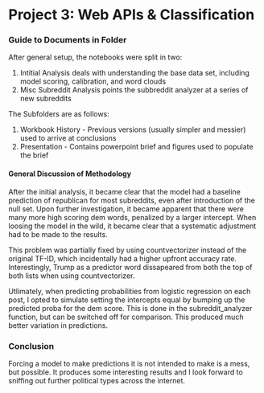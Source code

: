 # Project 3: Web APIs & Classification

### Guide to Documents in Folder

After general setup, the notebooks were split in two:
1. Intitial Analysis deals with understanding the base data set, including model scoring, calibration, and word clouds
2. Misc Subreddit Analysis points the subbreddit analyzer at a series of new subreddits

The Subfolders are as follows:
1. Workbook History - Previous versions (usually simpler and messier) used to arrive at conclusions
2. Presentation - Contains powerpoint brief and figures used to populate the brief 


#### General Discussion of Methodology

After the initial analysis, it became clear that the model had a baseline prediction of republican for most subreddits, even after introduction of the null set. Upon further investigation, it became apparent that there were many more high scoring dem words, penalized by a larger intercept. When loosing the model in the wild, it became clear that a systematic adjustment had to be made to the results. 

This problem was partially fixed by using countvectorizer instead of the original TF-ID, which incidentally had a higher upfront accuracy rate. Interestingly, Trump as a predictor word dissapeared from both the top of both lists when using countvectorizer. 

Utlimately, when predicting probabilities from logistic regression on each post, I opted to simulate setting the intercepts equal by bumping up the predicted proba for the dem score. This is done in the subreddit_analyzer function, but can be switched off for comparison. This produced much better variation in predictions. 

### Conclusion
Forcing a model to make predictions it is not intended to make is a mess, but possible. It produces some interesting results and I look forward to sniffing out further political types across the internet.
